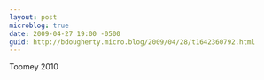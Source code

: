 ```yaml
---
layout: post
microblog: true
date: 2009-04-27 19:00 -0500
guid: http://bdougherty.micro.blog/2009/04/28/t1642360792.html
---
```

Toomey 2010

